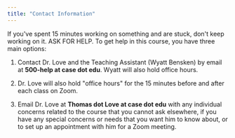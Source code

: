```yaml
---
title: "Contact Information"
---
```


If you've spent 15 minutes working on something and are stuck, don't keep working on it. ASK FOR HELP. To get help in this course, you have three main options:

1. Contact Dr. Love and the Teaching Assistant (Wyatt Bensken) by email at **500-help at case dot edu**. Wyatt will also hold office hours.

2. Dr. Love will also hold "office hours" for the 15 minutes before and after each class on Zoom.

3. Email Dr. Love at **Thomas dot Love at case dot edu** with any individual concerns related to the course that you cannot ask elsewhere, if you have any special concerns or needs that you want him to know about, or to set up an appointment with him for a Zoom meeting.

